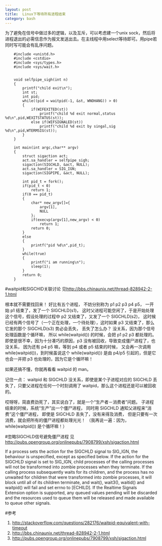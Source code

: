 ```yaml
---
layout: post
title:  Linux下等待所有进程结束
category: bash
---
```


为了避免在信号中做过多的逻辑，以及互斥，可以考虑建一个unix sock，然后将进程退出的必需信息作为报文发送出去。在主线程中用select等待即可。用pipe若同时写可能会有乱序问题。

        #include <unistd.h>
        #include <cstdio>
        #include <sys/types.h>
        #include <sys/wait.h>


        void selfpipe_sigh(int n)
        {
            printf("child exit\n");
            int st;
            int pid;
            while((pid = waitpid(-1, &st, WNOHANG)) > 0)
            {
                if(WIFEXITED(st))
                    printf("child %d exit normal,status %d\n",pid,WEXITSTATUS(st));
                else if(WIFSIGNALED(st))
                    printf("child %d exit by singal,sig %d\n",pid,WTERMSIG(st));
            }
        }

        int main(int argc,char** argv)
        {
            struct sigaction act;
            act.sa_handler = selfpipe_sigh;
            sigaction(SIGCHLD, &act, NULL);
            act.sa_handler = SIG_IGN;
            sigaction(SIGPIPE, &act, NULL);
            
            int pid_t = fork();
            if(pid_t < 0)
                return 1;
            if(0 == pid_t)
            {
                char* new_argv[]={
                    argv[1],
                    NULL
                };
                if(execvp(argv[1],new_argv) < 0)
                    return 1;
                return 0;
            }
            else
            {
                printf("pid %d\n",pid_t);
            }
            while(true)
            {
                printf("i am running\n");
                sleep(1);
            }
            return 0;
        }



#waitpid和SIGCHID关联讨论
见<http://bbs.chinaunix.net/thread-828942-2-1.html>

根本就不需要找回来！
好比有五个进程，
不妨分别称为 p1 p2 p3 p4 p5，
一开始 p1 结束了，发了一个 SIGCHLD(s1)，
这时父进程可能空闲了，于是开始处理这个信号，假设处理的过程中 p2 又结束了，又发了一个 SIGCHLD(s2)，
这时候已经有两个信号了（一个正在处理，一个待处理），这时如果 p3 又结束了，那么它发的那个 SIGCHLD(s3) 势必会丢失，
丢失了怎么办？
没关系，因为那个信号处理函数是个循环嘛，
所以 while(waitpid()) 的时候，会把 p1 p2 p3 都处理的。
即使是很不幸，因为十分凑巧的原因，p3 没有被回收，导致变成僵尸进程了，也没关系，
因为还有 p4 p5 嘛，等到 p4 或者 p5 结束的时候，
又会再一次调用 while(waitpid())，到时候虽说这个 while(waitpid()) 是由 p4/p5 引起的，但是它也会一并把 p3 也处理的，因为它是个循环嘛！

如果还搞不懂，你就再看看 waitpid 的 man。

记住一点：
waitpid 和 SIGCHLD 没关系，即使是某个子进程对应的 SIGCHLD 丢失了，只要父进程在任何一个时刻调用了 waitpid，那么这个进程还是可以被回收的。

哎呀呀，简直费劲死了，其实说白了，就是一个“生产者－消费者”问题。
子进程结束的时候，系统“生产”出一个僵尸进程，
同时用 SIGCHLD 通知父进程来“消费”这个僵尸进程，
即使是 SIGCHLD 丢失了，没有来得及消费，
但是只要有一次消费，就会把所有的僵尸进程都处理光光！
（我再说一遍：因为，while(waitpid()) 是个循环嘛！）

#忽略SIGCHLD信号避免僵尸进程
见<http://pubs.opengroup.org/onlinepubs/7908799/xsh/sigaction.html>

If a process sets the action for the SIGCHLD signal to SIG_IGN, the behaviour is unspecified, except as specified below. If the action for the SIGCHLD signal is set to SIG_IGN, child processes of the calling processes will not be transformed into zombie processes when they terminate. If the calling process subsequently waits for its children, and the process has no unwaited for children that were transformed into zombie processes, it will block until all of its children terminate, and wait(), wait3(), waitid() and waitpid() will fail and set errno to [ECHILD]. If the Realtime Signals Extension option is supported, any queued values pending will be discarded and the resources used to queue them will be released and made available to queue other signals.  
        
#参考
1. <http://stackoverflow.com/questions/282176/waitpid-equivalent-with-timeout>
1. <http://bbs.chinaunix.net/thread-828942-2-1.html>
1. <http://pubs.opengroup.org/onlinepubs/7908799/xsh/sigaction.html>